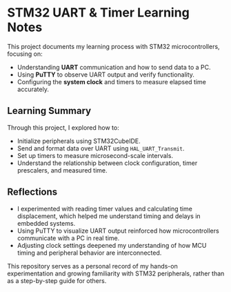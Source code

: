 # STM32 UART & Timer Learning Notes

This project documents my learning process with STM32 microcontrollers, focusing on:

- Understanding **UART** communication and how to send data to a PC.
- Using **PuTTY** to observe UART output and verify functionality.
- Configuring the **system clock** and timers to measure elapsed time accurately.

## Learning Summary

Through this project, I explored how to:

- Initialize peripherals using STM32CubeIDE.
- Send and format data over UART using `HAL_UART_Transmit`.
- Set up timers to measure microsecond-scale intervals.
- Understand the relationship between clock configuration, timer prescalers, and measured time.

## Reflections

- I experimented with reading timer values and calculating time displacement, which helped me understand timing and delays in embedded systems.
- Using PuTTY to visualize UART output reinforced how microcontrollers communicate with a PC in real time.
- Adjusting clock settings deepened my understanding of how MCU timing and peripheral behavior are interconnected.

This repository serves as a personal record of my hands-on experimentation and growing familiarity with STM32 peripherals, rather than as a step-by-step guide for others.


